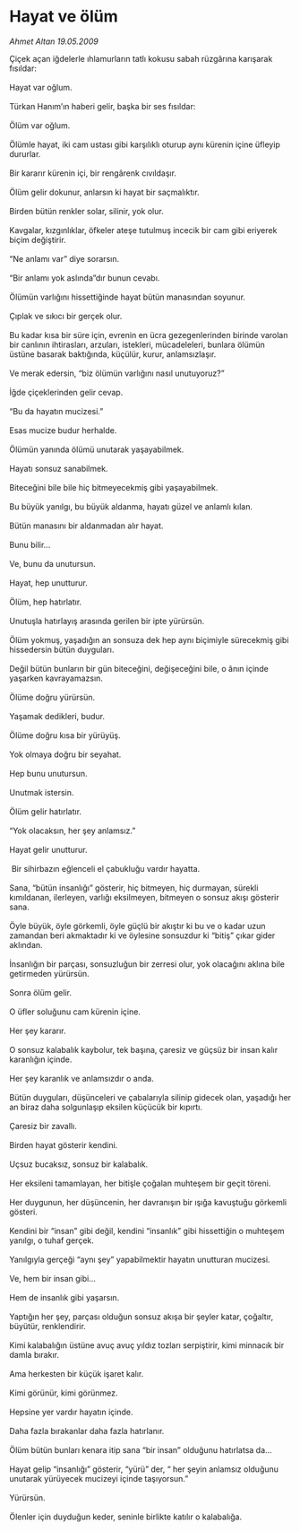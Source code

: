 # Hayat ve ölüm

*Ahmet Altan 19.05.2009*

<div class="taraf_structure_2col_1zq">
<div class="margen_n">



 <p>Çiçek açan iğdelerle ıhlamurların tatlı kokusu sabah rüzgârına karışarak fısıldar: <br/><br/>Hayat var oğlum. <br/><br/>Türkan Hanım’ın haberi gelir, başka bir ses fısıldar: <br/><br/>Ölüm var oğlum. <br/><br/>Ölümle hayat, iki cam ustası gibi karşılıklı oturup aynı kürenin içine üfleyip dururlar. <br/><br/>Bir kararır kürenin içi, bir rengârenk cıvıldaşır. <br/><br/>Ölüm gelir dokunur, anlarsın ki hayat bir saçmalıktır. <br/><br/>Birden bütün renkler solar, silinir, yok olur. <br/><br/>Kavgalar, kızgınlıklar, öfkeler ateşe tutulmuş incecik bir cam gibi eriyerek biçim değiştirir. <br/><br/>“Ne anlamı var” diye sorarsın. <br/><br/>“Bir anlamı yok aslında”dır bunun cevabı. <br/><br/>Ölümün varlığını hissettiğinde hayat bütün manasından soyunur. <br/><br/>Çıplak ve sıkıcı bir gerçek olur. <br/><br/>Bu kadar kısa bir süre için, evrenin en ücra gezegenlerinden birinde varolan bir canlının ihtirasları, arzuları, istekleri, mücadeleleri, bunlara ölümün üstüne basarak baktığında, küçülür, kurur, anlamsızlaşır. <br/><br/>Ve merak edersin, “biz ölümün varlığını nasıl unutuyoruz?” <br/><br/>İğde çiçeklerinden gelir cevap. <br/><br/>“Bu da hayatın mucizesi.” <br/><br/>Esas mucize budur herhalde. <br/><br/>Ölümün yanında ölümü unutarak yaşayabilmek. <br/><br/>Hayatı sonsuz sanabilmek. <br/><br/>Biteceğini bile bile hiç bitmeyecekmiş gibi yaşayabilmek. <br/><br/>Bu büyük yanılgı, bu büyük aldanma, hayatı güzel ve anlamlı kılan. <br/><br/>Bütün manasını bir aldanmadan alır hayat. <br/><br/>Bunu bilir... <br/><br/>Ve, bunu da unutursun. <br/><br/>Hayat, hep unutturur. <br/><br/>Ölüm, hep hatırlatır. <br/><br/>Unutuşla hatırlayış arasında gerilen bir ipte yürürsün. <br/><br/>Ölüm yokmuş, yaşadığın an sonsuza dek hep aynı biçimiyle sürecekmiş gibi hissedersin bütün duyguları. <br/><br/>Değil bütün bunların bir gün biteceğini, değişeceğini bile, o ânın içinde yaşarken kavrayamazsın. <br/><br/>Ölüme doğru yürürsün. <br/><br/>Yaşamak dedikleri, budur. <br/><br/>Ölüme doğru kısa bir yürüyüş. <br/><br/>Yok olmaya doğru bir seyahat. <br/><br/>Hep bunu unutursun. <br/><br/>Unutmak istersin. <br/><br/>Ölüm gelir hatırlatır. <br/><br/>“Yok olacaksın, her şey anlamsız.” <br/><br/>Hayat gelir unutturur. <br/><br/> Bir sihirbazın eğlenceli el çabukluğu vardır hayatta. <br/><br/>Sana, “bütün insanlığı” gösterir, hiç bitmeyen, hiç durmayan, sürekli kımıldanan, ilerleyen, varlığı eksilmeyen, bitmeyen o sonsuz akışı gösterir sana. <br/><br/>Öyle büyük, öyle görkemli, öyle güçlü bir akıştır ki bu ve o kadar uzun zamandan beri akmaktadır ki ve öylesine sonsuzdur ki “bitiş” çıkar gider aklından. <br/><br/>İnsanlığın bir parçası, sonsuzluğun bir zerresi olur, yok olacağını aklına bile getirmeden yürürsün. <br/><br/>Sonra ölüm gelir. <br/><br/>O üfler soluğunu cam kürenin içine. <br/><br/>Her şey kararır. <br/><br/>O sonsuz kalabalık kaybolur, tek başına, çaresiz ve güçsüz bir insan kalır karanlığın içinde. <br/><br/>Her şey karanlık ve anlamsızdır o anda. <br/><br/>Bütün duyguları, düşünceleri ve çabalarıyla silinip gidecek olan, yaşadığı her an biraz daha solgunlaşıp eksilen küçücük bir kıpırtı. <br/><br/>Çaresiz bir zavallı. <br/><br/>Birden hayat gösterir kendini. <br/><br/>Uçsuz bucaksız, sonsuz bir kalabalık. <br/><br/>Her eksileni tamamlayan, her bitişle çoğalan muhteşem bir geçit töreni. <br/><br/>Her duygunun, her düşüncenin, her davranışın bir ışığa kavuştuğu görkemli gösteri. <br/><br/>Kendini bir “insan” gibi değil, kendini “insanlık” gibi hissettiğin o muhteşem yanılgı, o tuhaf gerçek. <br/><br/>Yanılgıyla gerçeği “aynı şey” yapabilmektir hayatın unutturan mucizesi. <br/><br/>Ve, hem bir insan gibi... <br/><br/>Hem de insanlık gibi yaşarsın. <br/><br/>Yaptığın her şey, parçası olduğun sonsuz akışa bir şeyler katar, çoğaltır, büyütür, renklendirir. <br/><br/>Kimi kalabalığın üstüne avuç avuç yıldız tozları serpiştirir, kimi minnacık bir damla bırakır. <br/><br/>Ama herkesten bir küçük işaret kalır. <br/><br/>Kimi görünür, kimi görünmez. <br/><br/>Hepsine yer vardır hayatın içinde. <br/><br/>Daha fazla bırakanlar daha fazla hatırlanır. <br/><br/>Ölüm bütün bunları kenara itip sana “bir insan” olduğunu hatırlatsa da... <br/><br/>Hayat gelip “insanlığı” gösterir, “yürü” der, “ her şeyin anlamsız olduğunu unutarak yürüyecek mucizeyi içinde taşıyorsun.” <br/><br/>Yürürsün.<br/><br/>Ölenler için duyduğun keder, seninle birlikte katılır o kalabalığa.</p>
<br/>
<br/>
<br/>



<br/>


<div id="taraf_not">
</div>

</div>


</div>
